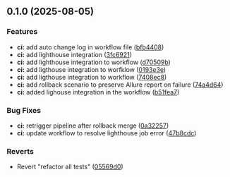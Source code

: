 ## 0.1.0 (2025-08-05)


### Features

* **ci:** add auto change log in workflow file ([bfb4408](https://github.com/suprimaaldino/cdcplaywrightlocator/commit/bfb4408fbd679e180d8b859f69ed28abb3aa0d5d))
* **ci:** add lighthouse integration ([3fc6921](https://github.com/suprimaaldino/cdcplaywrightlocator/commit/3fc69211a76bccdfc6c2d4f9660f230ec6bc5f37))
* **ci:** add lighthouse integration to workflow ([d70509b](https://github.com/suprimaaldino/cdcplaywrightlocator/commit/d70509b13a3867d833b27707915f905208bcd231))
* **ci:** add ligthouse integration to worfklow ([0193e3e](https://github.com/suprimaaldino/cdcplaywrightlocator/commit/0193e3ef608d9e5b5fe3310d6fa668948abc11c3))
* **ci:** add ligthouse integration to workflow ([7408ec8](https://github.com/suprimaaldino/cdcplaywrightlocator/commit/7408ec86511fdfdedfd42091a7a11449f5bb3e7e))
* **ci:** add rollback scenario to preserve Allure report on failure ([74a4d64](https://github.com/suprimaaldino/cdcplaywrightlocator/commit/74a4d64d4be5a25a4a2c797725fb361a9eeb3975))
* **ci:** added lighouse integration in the workflow ([b51fea7](https://github.com/suprimaaldino/cdcplaywrightlocator/commit/b51fea7b77631efabb172932a629996c7f891c1d))


### Bug Fixes

* **ci:** retrigger pipeline after rollback merge ([0a32257](https://github.com/suprimaaldino/cdcplaywrightlocator/commit/0a3225733030ec430b7cdf05ef4281dadfec8411))
* **ci:** update workflow  to resolve lighthouse job error ([47b8cdc](https://github.com/suprimaaldino/cdcplaywrightlocator/commit/47b8cdc601a952a3c2886eb3dfe1ffb56ac47076))


### Reverts

* Revert "refactor all tests" ([05569d0](https://github.com/suprimaaldino/cdcplaywrightlocator/commit/05569d0e8a5139d94643bb5c4c15090108a12a4e))

